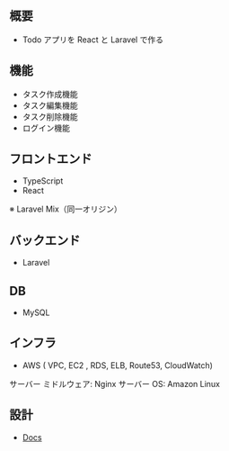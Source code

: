 ## 概要

-   Todo アプリを React と Laravel で作る

## 機能

-   タスク作成機能
-   タスク編集機能
-   タスク削除機能
-   ログイン機能

## フロントエンド

-   TypeScript
-   React

※ Laravel Mix（同一オリジン）

## バックエンド

-   Laravel

## DB

-   MySQL

## インフラ

-   AWS ( VPC, EC2 , RDS, ELB, Route53, CloudWatch)

サーバー ミドルウェア: Nginx
サーバー OS: Amazon Linux

## 設計

-   [Docs](https://github.com/ryosuke1256/Todo-react-laravel/tree/develop/docs)
